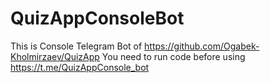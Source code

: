 # QuizAppConsoleBot
This is Console Telegram Bot of https://github.com/Ogabek-Kholmirzaev/QuizApp
You need to run code before using https://t.me/QuizAppConsole_bot
